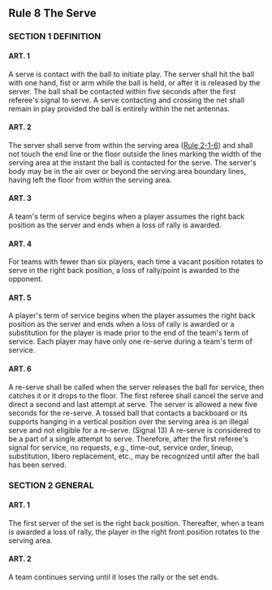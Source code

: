<!-- Section: The Serve -->

## Rule 8 The Serve

### SECTION 1 DEFINITION

#### ART. 1

A serve is contact with the ball to initiate play. The server shall hit the ball with one hand, fist or arm while the ball is held, or after it is released by the server. The ball shall be contacted within five seconds after the first referee's signal to serve. A serve contacting and crossing the net shall remain in play provided the ball is entirely within the net antennas.

#### ART. 2

The server shall serve from within the serving area ([Rule 2-1-6](#rule-2-1-6)) and shall not touch the end line or the floor outside the lines marking the width of the serving area at the instant the ball is contacted for the serve. The server's body may be in the air over or beyond the serving area boundary lines, having left the floor from within the serving area.

#### ART. 3

A team's term of service begins when a player assumes the right back position as the server and ends when a loss of rally is awarded.

#### ART. 4

For teams with fewer than six players, each time a vacant position rotates to serve in the right back position, a loss of rally/point is awarded to the opponent.

#### ART. 5

A player's term of service begins when the player assumes the right back position as the server and ends when a loss of rally is awarded or a substitution for the player is made prior to the end of the team's term of service. Each player may have only one re-serve during a team's term of service.

#### ART. 6

A re-serve shall be called when the server releases the ball for service, then catches it or it drops to the floor. The first referee shall cancel the serve and direct a second and last attempt at serve. The server is allowed a new five seconds for the re-serve. A tossed ball that contacts a backboard or its supports hanging in a vertical position over the serving area is an illegal serve and not eligible for a re-serve. (Signal 13) A re-serve is considered to be a part of a single attempt to serve. Therefore, after the first referee's signal for service, no requests, e.g., time-out, service order, lineup, substitution, libero replacement, etc., may be recognized until after the ball has been served.

### SECTION 2 GENERAL

#### ART. 1

The first server of the set is the right back position. Thereafter, when a team is awarded a loss of rally, the player in the right front position rotates to the serving area.

#### ART. 2

A team continues serving until it loses the rally or the set ends.
